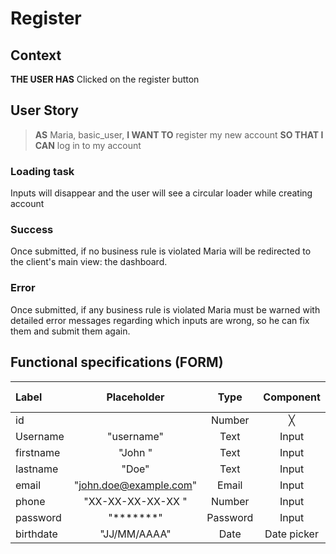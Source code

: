 # Register

## Context

**THE USER HAS** Clicked on the register button 

## User Story

> **AS** Maria, basic_user, 
> **I WANT TO** register my new account
> **SO THAT I CAN** log in to my account

### Loading task

 Inputs will disappear and the user will see a circular loader while creating account

### Success

Once submitted, if no business rule is violated Maria will be redirected to the client's main view: the dashboard. 

### Error

Once submitted, if any business rule is violated Maria must be warned with detailed error messages regarding which inputs are wrong, so he can fix them and submit them again.

## Functional specifications (FORM)

| Label               | Placeholder                        | Type               | Component     | Pattern                        | Dependency    | Automatic Value  |   Required |
|:-------------------|:---------------------------------:|:------------------:|:-------------------:|:---------------------------:|:-------------------:|:-----------------------:|:--------------:|
| id       |                    | Number                | ╳                  | ╳            |  ╳               |    AI                        |        ✔        |
| Username       | "username"                   | Text                | Input                 | Alpha           |   ╳                   |    ╳                         |        ✔         |
| firstname       | "John "                   | Text                | Input                 | Alpha           |  ╳               |    ╳                         |        ╳         |
| lastname       | "Doe"                   | Text                | Input                 | Alpha           |  ╳               |    ╳                         |        ╳         |
| email       | "john.doe@example.com"                   | Email               | Input                 | Alphanumeric           |  ╳             |    ╳                         |        ✔         |
| phone       | "XX-XX-XX-XX-XX "                   | Number                | Input                 | Numeric           |  ╳               |     ╳                         |        ╳         |
| password       | "*******"                   | Password                | Input                 | Alphanumeric           |  ╳                |    ╳                         |        ✔         |
| birthdate       | "JJ/MM/AAAA"                   | Date                | Date picker                 | DateTime           |  ╳              |    ╳                         |        ╳        |

